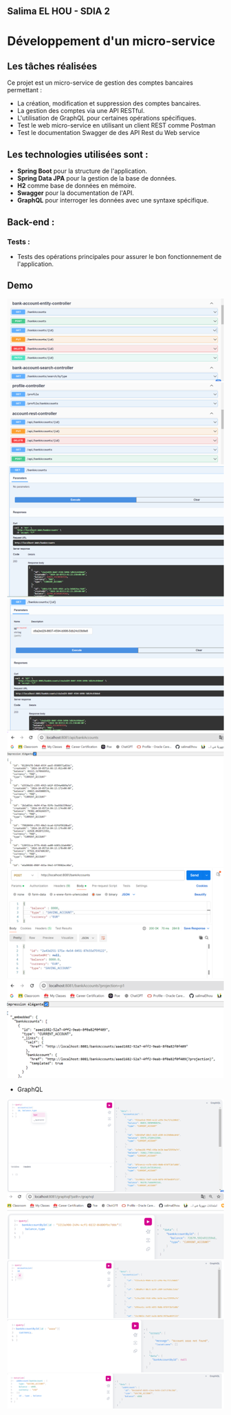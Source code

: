 ## Salima EL HOU - SDIA 2
# Développement d'un micro-service
## Les tâches réalisées

Ce projet est un micro-service de gestion des comptes bancaires permettant :
- La création, modification et suppression des comptes bancaires.
- La gestion des comptes via une API RESTful.
- L'utilisation de GraphQL pour certaines opérations spécifiques. 
- Test le web micro-service en utilisant un client REST comme Postman 
- Test le documentation Swagger de des API Rest du Web service

## Les technologies utilisées sont :
- **Spring Boot** pour la structure de l'application.
- **Spring Data JPA** pour la gestion de la base de données.
- **H2** comme base de données en mémoire.
- **Swagger** pour la documentation de l'API.
- **GraphQL** pour interroger les données avec une syntaxe spécifique.



## Back-end :
### Tests :
- Tests des opérations principales pour assurer le bon fonctionnement de l'application.

## Demo
<img src="captures/1.png">
<img src="captures/2.png">
<img src="captures/3.png">
<img src="captures/4.png">
<img src="captures/5.png">
<img src="captures/6.png">
<img src="captures/7.png">

- GraphQL
<img src="captures/8.png">
<img src="captures/9.png">
<img src="captures/10.png">
<img src="captures/11.png">
<img src="captures/12.png">
